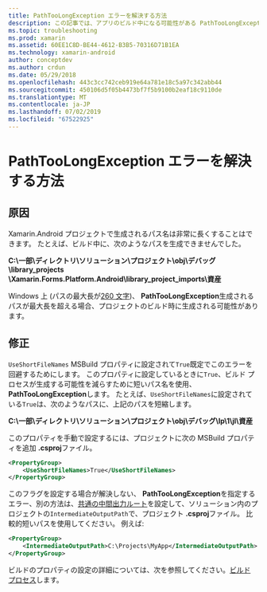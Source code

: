 ```yaml
---
title: PathTooLongException エラーを解決する方法
description: この記事では、アプリのビルド中になる可能性がある PathTooLongException を解決する方法について説明します。
ms.topic: troubleshooting
ms.prod: xamarin
ms.assetid: 60EE1C8D-BE44-4612-B3B5-70316D71B1EA
ms.technology: xamarin-android
author: conceptdev
ms.author: crdun
ms.date: 05/29/2018
ms.openlocfilehash: 443c3cc742ceb919e64a781e18c5a97c342abb44
ms.sourcegitcommit: 450106d5f05b4473bf7f5b9100b2eaf18c9110de
ms.translationtype: MT
ms.contentlocale: ja-JP
ms.lasthandoff: 07/02/2019
ms.locfileid: "67522925"
---
```

# <a name="how-do-i-resolve-a-pathtoolongexception-error"></a>PathTooLongException エラーを解決する方法

## <a name="cause"></a>原因

Xamarin.Android プロジェクトで生成されるパス名は非常に長くすることはできます。
たとえば、ビルド中に、次のようなパスを生成できませんでした。

**C:\\一部\\ディレクトリ\\ソリューション\\プロジェクト\\obj\\デバッグ\\__library_projects__ \\Xamarin.Forms.Platform.Android\\library_project_imports\\資産**

Windows 上 (パスの最大長が[260 文字](https://msdn.microsoft.com/library/windows/desktop/aa365247.aspx))、 **PathTooLongException**生成されるパスが最大長を超える場合、プロジェクトのビルド時に生成される可能性があります。 

## <a name="fix"></a>修正

`UseShortFileNames` MSBuild プロパティに設定されて`True`既定でこのエラーを回避するためにします。 このプロパティに設定しているときに`True`、ビルド プロセスが生成する可能性を減らすために短いパス名を使用、 **PathTooLongException**します。
たとえば、`UseShortFileNames`に設定されている`True`は、次のようなパスに、上記のパスを短縮します。

**C:\\一部\\ディレクトリ\\ソリューション\\プロジェクト\\obj\\デバッグ\\lp\\1\\jl\\資産**

このプロパティを手動で設定するには、プロジェクトに次の MSBuild プロパティを追加 **.csproj**ファイル。

```xml
<PropertyGroup>
    <UseShortFileNames>True</UseShortFileNames>
</PropertyGroup>
```

このフラグを設定する場合が解決しない、 **PathTooLongException**を指定するエラー、別の方法は、[共通の中間出力ルート](https://blogs.msdn.microsoft.com/kirillosenkov/2015/04/04/using-a-common-intermediate-and-output-directory-for-your-solution/)を設定して、ソリューション内のプロジェクトの`IntermediateOutputPath`で、プロジェクト **.csproj**ファイル。 比較的短いパスを使用してください。 例えば:

```xml
<PropertyGroup>
    <IntermediateOutputPath>C:\Projects\MyApp</IntermediateOutputPath>
</PropertyGroup>
```

ビルドのプロパティの設定の詳細については、次を参照してください。[ビルド プロセス](~/android/deploy-test/building-apps/build-process.md)します。
